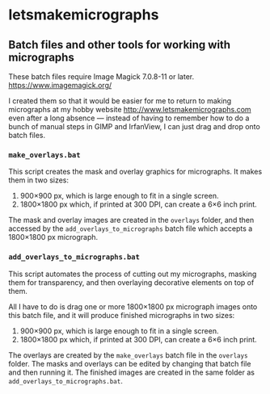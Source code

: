 # letsmakemicrographs

## Batch files and other tools for working with micrographs

These batch files require Image Magick 7.0.8-11 or later. https://www.imagemagick.org/

I created them so that it would be easier for me to return to making micrographs at my hobby website
http://www.letsmakemicrographs.com even after a long absence — instead of having to remember how to
do a bunch of manual steps in GIMP and IrfanView, I can just drag and drop onto batch files.

### `make_overlays.bat`

This script creates the mask and overlay graphics for micrographs. It makes them in two sizes:
 
1. 900×900 px, which is large enough to fit in a single screen.
2. 1800×1800 px which, if printed at 300 DPI, can create a 6×6 inch print.

The mask and overlay images are created in the `overlays` folder, and then accessed by the `add_overlays_to_micrographs` batch file which accepts a 1800×1800 px micrograph.

### `add_overlays_to_micrographs.bat`

This script automates the process of cutting out my micrographs, masking them for transparency, and then overlaying decorative elements on top of them.

All I have to do is drag one or more 1800×1800 px micrograph images onto this batch file, and it will produce finished micrographs in two sizes:

1. 900×900 px, which is large enough to fit in a single screen.
2. 1800×1800 px which, if printed at 300 DPI, can create a 6×6 inch print.

The overlays are created by the `make_overlays` batch file in the `overlays` folder. The masks and overlays can be edited by changing that batch file and then running it. 
The finished images are created in the same folder as `add_overlays_to_micrographs.bat`.
